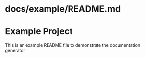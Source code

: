# docs/example/README.md
# Example Project

This is an example README file to demonstrate the documentation generator.
